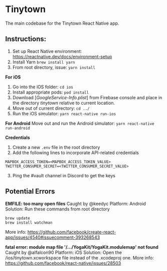 # Tinytown
The main codebase for the Tinytown React Native app.

## Instructions:

1. Set up React Native environment: https://reactnative.dev/docs/environment-setup
2. Install Yarn `brew install yarn`
3. From root directory, issue: `yarn install`

**For iOS**
1. Go into the iOS folder: `cd ios`
2. Install appropriate pods: `pod install`
3. Download [_GoogleService-Info.plist_] from Firebase console and place in the directory _tinytown_ relative to current location.
3. Move out of current directory: `cd ../`
4. Run the iOS simulator: `yarn react-native run-ios`

**For Android** 
Move out and run the Android simulator: `yarn react-native run-android`

**Credentials**
1. Create a new `.env` file in the root directory
2. Add the following lines to incorporate API-related credentials
```
MAPBOX_ACCESS_TOKEN=<MAPBOX_ACCESS_TOKEN_VALUE>
TWITTER_CONSUMER_SECRET=<TWITTER_CONSUMER_SECRET_VALUE>
```
3. Ping the #vault channel in Discord to get the keys

## Potential Errors
**EMFILE: too many open files**
Caught by @keedyc
Platform: Android
Solution: Run these commands from root directory
```
brew update
brew install watchman
```
More info: https://github.com/facebook/create-react-app/issues/4540#issuecomment-393268543

**fatal error: module map file '/.../YogaKit/YogaKit.modulemap' not found**
Caught by @alfalcon90
Platform: iOS
Solution: Open the /ios/tinytown.xcworkspace file instead of the .xcodeproj one.
More info: https://github.com/facebook/react-native/issues/28503